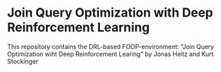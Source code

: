 # Join Query Optimization with Deep Reinforcement Learning
This repository contains the DRL-based FOOP-environment:
"Join Query Optimization wiht Deep Reinforcement Learing" by Jonas Heitz and Kurt Stockinger
